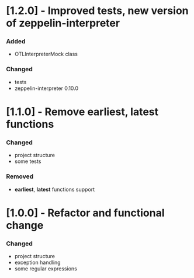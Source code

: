 # [1.2.0] - Improved tests, new version of zeppelin-interpreter
### Added
- OTLInterpreterMock class
### Changed
- tests
- zeppelin-interpreter 0.10.0

# [1.1.0] - Remove **earliest**, **latest** functions
### Changed
- project structure
- some tests
### Removed
- **earliest**, **latest** functions support

# [1.0.0] - Refactor and functional change

### Changed
- project structure
- exception handling
- some regular expressions